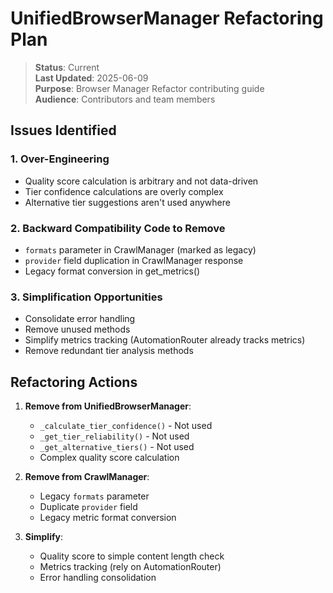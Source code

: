 # UnifiedBrowserManager Refactoring Plan

> **Status**: Current  
> **Last Updated**: 2025-06-09  
> **Purpose**: Browser Manager Refactor contributing guide  
> **Audience**: Contributors and team members

## Issues Identified

### 1. Over-Engineering
- Quality score calculation is arbitrary and not data-driven
- Tier confidence calculations are overly complex
- Alternative tier suggestions aren't used anywhere

### 2. Backward Compatibility Code to Remove
- `formats` parameter in CrawlManager (marked as legacy)
- `provider` field duplication in CrawlManager response
- Legacy format conversion in get_metrics()

### 3. Simplification Opportunities
- Consolidate error handling
- Remove unused methods
- Simplify metrics tracking (AutomationRouter already tracks metrics)
- Remove redundant tier analysis methods

## Refactoring Actions

1. **Remove from UnifiedBrowserManager**:
   - `_calculate_tier_confidence()` - Not used
   - `_get_tier_reliability()` - Not used
   - `_get_alternative_tiers()` - Not used
   - Complex quality score calculation

2. **Remove from CrawlManager**:
   - Legacy `formats` parameter
   - Duplicate `provider` field
   - Legacy metric format conversion

3. **Simplify**:
   - Quality score to simple content length check
   - Metrics tracking (rely on AutomationRouter)
   - Error handling consolidation